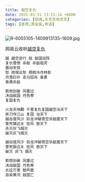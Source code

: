 ```yaml
---
title: 越空复仇
date: 2025-03-31 13:15:14 +0800
categories: [招魂,天灵灵地灵灵]
tags: [香港,黑金属,粤语]
---
```


![R-6055105-1409913135-1609.jpg](https://b2.235421.xyz/pic/2025/03/3b53cea25baa58277be7efe84b0d2fd0.jpg)

网易云收听[越空复仇](https://music.163.com/song?id=29764203&userid=1623945853)

```txt
越 越空逆行 敌 敌国战阵
复仇雪恨 杀敌 杀敌祖灵
震动天惊
愁 雨恨云愁 栖鸦冷月林影
月落曰升 走马招兵 奋勇
奋勇杀敌

箭雨划破 风雷过
决战敌国 月色寒
复国复仇

火龙天地翻 千里复仇复国越空冶天下
挥刀夺江山 复国 治天下
越谷度风沙 巨龙冲破夜空杀敌震天下
誓死镇边关 狂风 吞天下
杀灭灰飞烟灭
破灭灰飞烟灭

越谷度风沙 巨龙冲破夜空杀敌震天下
誓死振边关 狂风 吞天下
破灭 灰飞 烟灭

箭雨划破 风雷过
决战敌国 月色寒
长征万里 鼓声震
血染黄河 敌国亡
```